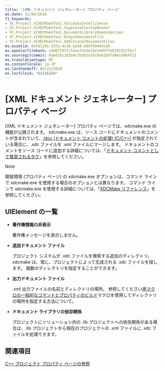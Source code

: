 ```yaml
---
title: '[XML ドキュメント ジェネレーター] プロパティ ページ'
ms.date: 11/04/2016
f1_keywords:
- VC.Project.VCXDCMakeTool.ValidateIntelliSense
- VC.Project.VCXDCMakeTool.SuppressStartupBanner
- VC.Project.VCXDCMakeTool.DocumentLibraryDependencies
- VC.Project.VCXDCMakeTool.OutputDocumentFile
- VC.Project.VCXDCMakeTool.AdditionalDocumentFiles
ms.assetid: 645912b5-197a-4c36-ba58-64df09444ca0
ms.openlocfilehash: c99677d7fc53ae3343e15e54997fe0101322fbcf
ms.sourcegitcommit: 0ab61bc3d2b6cfbd52a16c6ab2b97a8ea1864f12
ms.translationtype: MT
ms.contentlocale: ja-JP
ms.lasthandoff: 04/23/2019
ms.locfileid: "62316159"
---
```

# <a name="xml-document-generator-tool-property-pages"></a>[XML ドキュメント ジェネレーター] プロパティ ページ

[XML ドキュメント ジェネレーター] プロパティ ページでは、xdcmake.exe の機能が公開されます。 xdcmake.exe は、ソース コードにドキュメントのコメントが含まれていて、[/doc (ドキュメント コメントの処理) (C/C++)](doc-process-documentation-comments-c-cpp.md) が指定されている場合に、.xdc ファイルを .xml ファイルにマージします。 ドキュメントのコメントをソース コードに追加する詳細については、「[ドキュメント コメントとして推奨されるタグ](recommended-tags-for-documentation-comments-visual-cpp.md)」を参照してください。

> [!NOTE]
>  開発環境 (プロパティ ページ) の xdcmake.exe オプションは、コマンド ラインで xdcmake.exe を使用する場合のオプションとは異なります。 コマンド ラインで xdcmake.exe を使用する詳細については、「[XDCMake リファレンス](xdcmake-reference.md)」を参照してください。

## <a name="uielement-list"></a>UIElement の一覧

- **著作権情報の非表示**

   著作権メッセージを表示しません。

- **追加ドキュメント ファイル**

   プロジェクト システムが .xdc ファイルを検索する追加のディレクトリ。 xdcmake は、常に、プロジェクトによって生成される .xdc ファイルを探します。 複数のディレクトリを指定することができます。

- **出力ドキュメント ファイル**

   .xml 出力ファイルの名前とディレクトリの場所。 参照してください[用マクロの一般的なコマンドとプロパティのビルド](common-macros-for-build-commands-and-properties.md)マクロを使用してディレクトリの場所を指定する方法について。

- **ドキュメント ライブラリの依存関係**

   プロジェクトにソリューション内の .lib プロジェクトへの依存関係がある場合は、.lib プロジェクトから現在のプロジェクトの .xml ファイルに .xdc ファイルを処理できます。

## <a name="see-also"></a>関連項目

[C++ プロジェクト プロパティ ページの参照](property-pages-visual-cpp.md)